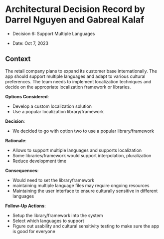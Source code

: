 # Architectural Decision Record by Darrel Nguyen and Gabreal Kalaf

  * Decision 6: Support Multiple Languages

  * Date: Oct 7, 2023

## Context 
  The retail company plans to expand its customer base internationally. The app should support multiple languages and adapt to various cultural preferences. The team needs to implement localization techniques and decide on the appropriate localization framework or libraries.

**Options Considered**:
  * Develop a custom localization solution
  * Use a popular localization library/framework

**Decision**:
  * We decided to go with option two to use a popular library/framework

**Rationale**:
  * Allows to support multiple languages and supports localization
  * Some libraries/framework would support interpolation, pluralization
  * Reduce development time 

**Consequences**:
  * Would need to set the libraryframework
  * maintaining multiple language files may require ongoing resources
  * Maintaining the user interface to ensure culturally sensitive in different languages


**Follow-Up Actions**:
  * Setup the library/framework into the system
  * Select which languages to support
  * Figure out usability and cultural sensitivity testing to make sure the app is good for everyone
